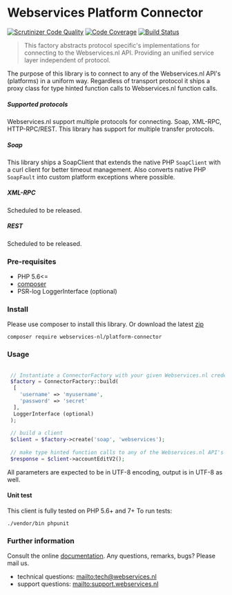 # Webservices Platform Connector

[![Scrutinizer Code Quality](https://scrutinizer-ci.com/g/webservices-nl/platform-connector/badges/quality-score.png?b=master)](https://scrutinizer-ci.com/g/webservices-nl/platform-connector/?branch=master)
[![Code Coverage](https://scrutinizer-ci.com/g/webservices-nl/platform-connector/badges/coverage.png?b=master)](https://scrutinizer-ci.com/g/webservices-nl/platform-connector/?branch=master)
[![Build Status](https://travis-ci.org/webservices-nl/platform-connector.svg?branch=master)](https://travis-ci.org/webservices-nl/platform-connector)

>This factory abstracts protocol specific's implementations for connecting to the Webservices.nl API. Providing an unified service layer independent of protocol.


The purpose of this library is to connect to any of the Webservices.nl API's (platforms) in a uniform way. 
Regardless of transport protocol it ships a proxy class for type hinted function calls to Webservices.nl function calls. 

##### Supported protocols
Webservices.nl support multiple protocols for connecting. Soap, XML-RPC, HTTP-RPC/REST. This library has support for multiple transfer protocols. 

##### Soap
This library ships a SoapClient that extends the native PHP `SoapClient` with a curl client for better timeout management. Also converts native PHP ```SoapFault``` into custom platform exceptions where possible.

##### XML-RPC
Scheduled to be released.

##### REST
Scheduled to be released.

### Pre-requisites
- PHP 5.6<=
- [composer](https://getcomposer.org)
- PSR-log LoggerInterface (optional) 

### Install
Please use composer to install this library. Or download the latest [zip](https://github.com/webservices-nl/platform-connector/archive/master.zip)

` composer require webservices-nl/platform-connector `

### Usage

```php
 
 // Instantiate a ConnectorFactory with your given Webservices.nl credentials.
 $factory = ConnectorFactory::build(
  [
    'username' => 'myusername',
    'password' => 'secret'
  ],
  LoggerInterface (optional)
 );
 
 // build a client
 $client = $factory->create('soap', 'webservices');
 
 // make type hinted function calls to any of the Webservices.nl API's
 $response = $client->accountEditV2();
```

All parameters are expected to be in UTF-8 encoding, output is in UTF-8 as well.

#### Unit test
This client is fully tested on PHP 5.6+ and 7+ To run tests:

` ./vendor/bin phpunit `

### Further information
Consult the online [documentation](https://webview.webservices.nl/documentation). Any questions, remarks, bugs? Please mail us.
- technical questions: <mailto:tech@webservices.nl>
- support questions: <mailto:support.webservices.nl>